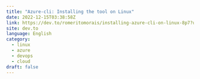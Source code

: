```yaml
---
title: "Azure-cli: Installing the tool on Linux"
date: 2022-12-15T03:38:58Z
link: https://dev.to/romeritomorais/installing-azure-cli-on-linux-8p7?utm_medium=RSS&utm_source=news.12bit.vn
site: dev.to
language: English
category:
  - linux
  - azure
  - devops
  - cloud
draft: false
---
```

